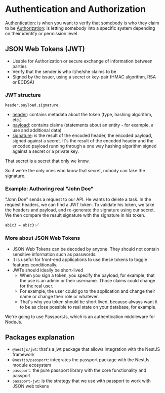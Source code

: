 # Authentication and Authorization

<ins>Authentication</ins>: is when you want to verify that somebody is who they claim to be
<ins>Authorization</ins>: is letting somebody into a specific system depending on their identify or permission level

## JSON Web Tokens (JWT)

- Usable for Authorization or secure exchange of information between parties
- Verify that the sender is who it/he/she claims to be
- Signed by the issuer, using a secret or key-pair (HMAC algorithm, RSA or ECDSA)

### JWT structure

`header.payload.signature`

- <ins>header</ins>: contains metadata about the token (type, hashing algorithm, etc.)
- <ins>payload</ins>: contains claims (statements about an entity - for example, a use and additional data)
- <ins>signature</ins>: is the result of the encoded header, the encoded payload, signed against a secret. It's the result of the encoded header and the encoded payload running through a one way hashing algorithm signed against a secret or a private key.

That secret is a secret that only we know.

So if we're the only ones who know that secret, nobody can fake the signature.

### Example: Authoring real "John Doe"

"John Doe" sends a request to our API. He wants to delete a task.
In the request headers, we can find a JWT token.
To validate his token, we take the headers and payload, and re-generate the signature using our secret.
We then compare the result signature with the signature in his token.

`ab1c3 = ab1c3` ✅

### More about JSON Web Tokens

- JSON Web Tokens can be decoded by anyone. They should not contain sensitive information such as passwords.
- It is useful for front-end applications to use these tokens to toggle features conditionally.
- JWTs should ideally be short-lived
  - When you sign a token, you specify the payload, for example, that the use is an admin or their username. Those claims could change for the real user.
  - For example, the user could go to the application and change their name or change their role or whatever.
  - That's why you token should be short lived, because always want it to be as close possible to real state on your database, for example.

We're going to use PassportJs, which is an authentication middleware for NodeJs.

## Packages explanation

- `@nestjs/jwt`: that's a jwt package that allows integration with the NestJS framework
- `@nestjs/passport`: integrates the passport package with the NestJs module ecosystem
- `passport`: the pure passport library with the core functionality and passport
- `passport-jwt`: is the strategy that we use with passport to work with JSON web tokens
